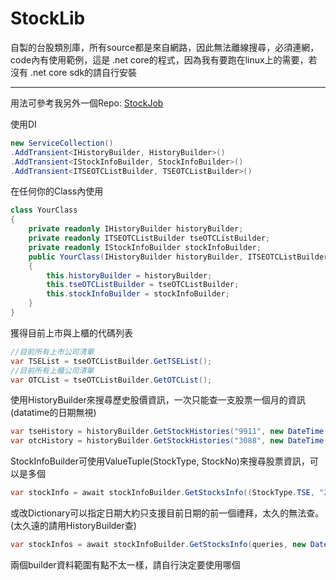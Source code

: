 # StockLib
自製的台股類別庫，所有source都是來自網路，因此無法離線搜尋，必須連網，code內有使用範例，這是 .net core的程式，因為我有要跑在linux上的需要，若沒有 .net core sdk的請自行安裝
___
用法可參考我另外一個Repo: [StockJob](https://github.com/TWKuanLun/StockJob) 

使用DI
```C#
new ServiceCollection()
.AddTransient<IHistoryBuilder, HistoryBuilder>()
.AddTransient<IStockInfoBuilder, StockInfoBuilder>()
.AddTransient<ITSEOTCListBuilder, TSEOTCListBuilder>()
```
在任何你的Class內使用
```C#
class YourClass
{
    private readonly IHistoryBuilder historyBuilder;
    private readonly ITSEOTCListBuilder tseOTCListBuilder;
    private readonly IStockInfoBuilder stockInfoBuilder;
    public YourClass(IHistoryBuilder historyBuilder, ITSEOTCListBuilder tseOTCListBuilder, IStockInfoBuilder stockInfoBuilder)
    {
        this.historyBuilder = historyBuilder;
        this.tseOTCListBuilder = tseOTCListBuilder;
        this.stockInfoBuilder = stockInfoBuilder;
    }
}
```
獲得目前上市與上櫃的代碼列表
```C#
//目前所有上市公司清單
var TSEList = tseOTCListBuilder.GetTSEList();
//目前所有上櫃公司清單
var OTCList = tseOTCListBuilder.GetOTCList();
```

使用HistoryBuilder來搜尋歷史股價資訊，一次只能查一支股票一個月的資訊(datatime的日期無視)
```C#
var tseHistory = historyBuilder.GetStockHistories("9911", new DateTime(2017, 12, 1), StockType.TSE);
var otcHistory = historyBuilder.GetStockHistories("3088", new DateTime(2017, 12, 1), StockType.OTC);
``` 

StockInfoBuilder可使用ValueTuple(StockType, StockNo)來搜尋股票資訊，可以是多個
```C#
var stockInfo = await stockInfoBuilder.GetStocksInfo((StockType.TSE, "2317"), (StockType.OTC, "5015"));
```

或改Dictionary可以指定日期大約只支援目前日期的前一個禮拜，太久的無法查。(太久遠的請用HistoryBuilder查)
```C#
var stockInfos = await stockInfoBuilder.GetStocksInfo(queries, new DateTime(2020, 5, 6));
```

兩個builder資料範圍有點不太一樣，請自行決定要使用哪個